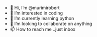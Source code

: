- 👋 Hi, I’m @murimirobert
- 👀 I’m interested in coding
- 🌱 I’m currently learning python
- 💞️ I’m looking to collaborate on anything
- 📫 How to reach me ..just inbox

<!---
murimirobert/murimirobert is a ✨ special ✨ repository because its `README.md` (this file) appears on your GitHub profile.
You can click the Preview link to take a look at your changes.
--->
